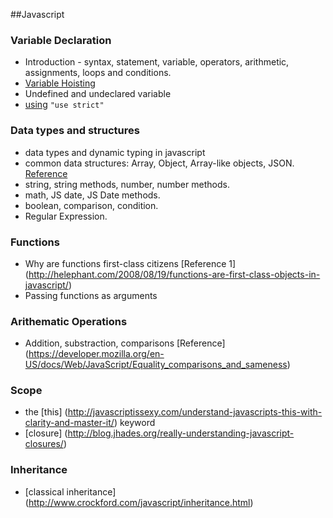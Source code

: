 ##Javascript
### Variable Declaration
* Introduction - syntax, statement, variable, operators, arithmetic, assignments, loops and conditions.
* [Variable Hoisting](https://developer.mozilla.org/en-US/docs/Glossary/Hoisting)
*  Undefined and undeclared variable
* [using](https://developer.mozilla.org/en-US/docs/Web/JavaScript/Reference/Strict_mode) `"use strict"`

### Data types and structures
* data types and dynamic typing in javascript
* common data structures: Array, Object, Array-like objects, JSON. [Reference](https://developer.mozilla.org/en-US/docs/Web/JavaScript/Data_structures)
* string, string methods, number, number methods.
* math, JS date, JS Date methods.
* boolean, comparison, condition.
* Regular Expression.

### Functions
* Why are functions first-class citizens [Reference 1] (http://helephant.com/2008/08/19/functions-are-first-class-objects-in-javascript/)
* Passing functions as arguments

### Arithematic Operations
* Addition, substraction, comparisons
[Reference] (https://developer.mozilla.org/en-US/docs/Web/JavaScript/Equality_comparisons_and_sameness)

### Scope
* the [this] (http://javascriptissexy.com/understand-javascripts-this-with-clarity-and-master-it/) keyword
*  [closure] (http://blog.jhades.org/really-understanding-javascript-closures/)

### Inheritance
* [classical inheritance] (http://www.crockford.com/javascript/inheritance.html)
